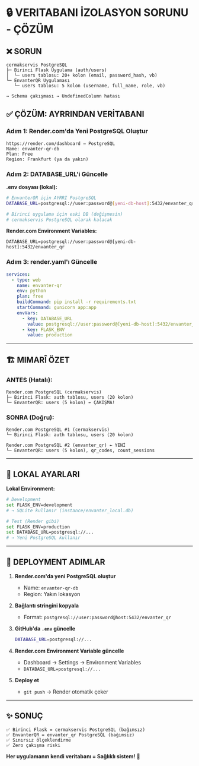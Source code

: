 # 🔒 VERITABANI İZOLASYON SORUNU - ÇÖZÜM

## ❌ SORUN
```
cermakservis PostgreSQL
├─ Birinci Flask Uygulama (auth/users)
│  └─ users tablosu: 20+ kolon (email, password_hash, vb)
└─ EnvanterQR Uygulaması
   └─ users tablosu: 5 kolon (username, full_name, role, vb)
   
→ Schema çakışması → UndefinedColumn hatası
```

## ✅ ÇÖZÜM: AYRRINDAN VERİTABANI

### Adım 1: Render.com'da Yeni PostgreSQL Oluştur

```
https://render.com/dashboard → PostgreSQL
Name: envanter-qr-db
Plan: Free
Region: Frankfurt (ya da yakın)
```

### Adım 2: DATABASE_URL'i Güncelle

**.env dosyası (lokal):**
```bash
# EnvanterQR için AYRRI PostgreSQL
DATABASE_URL=postgresql://user:password@[yeni-db-host]:5432/envanter_qr

# Birinci uygulama için eski DB (değişmesin)
# cermakservis PostgreSQL olarak kalacak
```

**Render.com Environment Variables:**
```
DATABASE_URL=postgresql://user:password@[yeni-db-host]:5432/envanter_qr
```

### Adım 3: render.yaml'ı Güncelle

```yaml
services:
  - type: web
    name: envanter-qr
    env: python
    plan: free
    buildCommand: pip install -r requirements.txt
    startCommand: gunicorn app:app
    envVars:
      - key: DATABASE_URL
        value: postgresql://user:password@[yeni-db-host]:5432/envanter_qr
      - key: FLASK_ENV
        value: production
```

---

## 🏗️ MIMARÎ ÖZET

### ANTES (Hatalı):
```
Render.com PostgreSQL (cermakservis)
├─ Birinci Flask: auth tablosu, users (20 kolon)
└─ EnvanterQR: users (5 kolon) ← ÇAKIŞMA!
```

### SONRA (Doğru):
```
Render.com PostgreSQL #1 (cermakservis)
└─ Birinci Flask: auth tablosu, users (20 kolon)

Render.com PostgreSQL #2 (envanter_qr) ← YENİ
└─ EnvanterQR: users (5 kolon), qr_codes, count_sessions
```

---

## 🔄 LOKAL AYARLARI

**Lokal Environment:**
```bash
# Development
set FLASK_ENV=development
# → SQLite kullanır (instance/envanter_local.db)

# Test (Render gibi)
set FLASK_ENV=production
set DATABASE_URL=postgresql://...
# → Yeni PostgreSQL kullanır
```

---

## 🚀 DEPLOYMENT ADIMLAR

1. **Render.com'da yeni PostgreSQL oluştur**
   - Name: `envanter-qr-db`
   - Region: Yakın lokasyon

2. **Bağlantı stringini kopyala**
   - Format: `postgresql://user:password@host:5432/envanter_qr`

3. **GitHub'da `.env` güncelle**
   ```bash
   DATABASE_URL=postgresql://...
   ```

4. **Render.com Environment Variable güncelle**
   - Dashboard → Settings → Environment Variables
   - `DATABASE_URL=postgresql://...`

5. **Deploy et**
   - `git push` → Render otomatik çeker

---

## ✨ SONUÇ

```
✅ Birinci Flask = cermakservis PostgreSQL (bağımsız)
✅ EnvanterQR = envanter_qr PostgreSQL (bağımsız)
✅ Sınırsız ölçeklendirme
✅ Zero çakışma riski
```

**Her uygulamanın kendi veritabanı = Sağlıklı sistem!** 🎯
